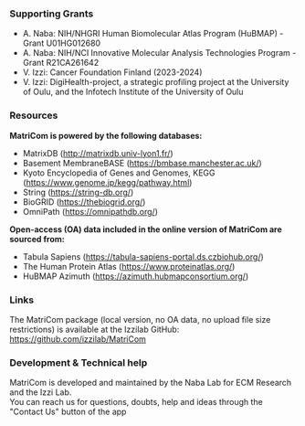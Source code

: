 ### Supporting Grants 
* A. Naba: NIH/NHGRI Human Biomolecular Atlas Program (HuBMAP) - Grant U01HG012680
* A. Naba: NIH/NCI Innovative Molecular Analysis Technologies Program - Grant R21CA261642
* V. Izzi: Cancer Foundation Finland (2023-2024)
* V. Izzi: DigiHealth-project, a strategic profiling project at the University of Oulu, and the Infotech Institute of the University of Oulu
 
### Resources 
**MatriCom is powered by the following databases:**

* MatrixDB (http://matrixdb.univ-lyon1.fr/)
* Basement MembraneBASE (https://bmbase.manchester.ac.uk/)
* Kyoto Encyclopedia of Genes and Genomes, KEGG (https://www.genome.jp/kegg/pathway.html)
* String (https://string-db.org/)
* BioGRID (https://thebiogrid.org/)
* OmniPath (https://omnipathdb.org/)

**Open-access (OA) data included in the online version of MatriCom are sourced from:**

* Tabula Sapiens (https://tabula-sapiens-portal.ds.czbiohub.org/)
* The Human Protein Atlas (https://www.proteinatlas.org/)
* HuBMAP Azimuth (https://azimuth.hubmapconsortium.org/)
 
 
### Links 
The MatriCom package (local version, no OA data, no upload file size restrictions) is available at the Izzilab GitHub: https://github.com/izzilab/MatriCom
 
### Development & Technical help
MatriCom is developed and maintained by the Naba Lab for ECM Research and the Izzi Lab.  
You can reach us for questions, doubts, help and ideas through the "Contact Us" button of the app
